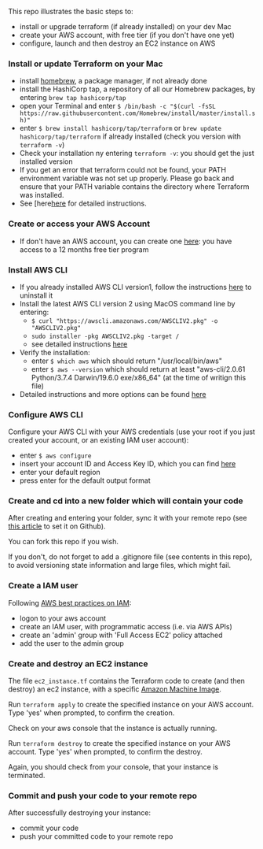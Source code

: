 This repo illustrates the basic steps to:
- install or upgrade terraform (if already installed) on your dev Mac
- create your AWS account, with free tier (if you don't have one yet)
- configure, launch and then destroy an EC2 instance on AWS


### Install or update Terraform on your Mac

- install [homebrew](https://brew.sh/), a package manager, if not already done
- install the HashiCorp tap, a repository of all our Homebrew packages, by entering `brew tap hashicorp/tap`
- open your Terminal and enter `$ /bin/bash -c "$(curl -fsSL https://raw.githubusercontent.com/Homebrew/install/master/install.sh)"`
- enter `$ brew install hashicorp/tap/terraform` or `brew update hashicorp/tap/terraform` if already installed (check you version with `terraform -v`)
-  Check your installation ny entering `terraform -v`: you should get the just installed version
-  If you get an error that terraform could not be found, your PATH environment variable was not set up properly. Please go back and ensure that your PATH variable contains the directory where Terraform was installed.
-  See [here[here](https://learn.hashicorp.com/tutorials/terraform/install-cli?in=terraform/aws-get-started) for detailed instructions.

### Create or access your AWS Account
- If don't have an AWS account, you can create one [here](https://aws.amazon.com/free/?trk=ps_a134p000003yhhbAAA&trkCampaign=acq_paid_search_brand&sc_channel=ps&sc_campaign=acquisition_IT&sc_publisher=google&sc_category=core&sc_country=IT&sc_geo=EMEA&sc_outcome=Acquisition&sc_detail=%2Baws%20%2Bfree&sc_content=Cost_bmm&sc_matchtype=b&sc_segment=455721528887&sc_medium=ACQ-P|PS-GO|Brand|Desktop|SU|AWS|Core|IT|EN|Text&s_kwcid=AL!4422!3!455721528887!b!!g!!%2Baws%20%2Bfree&ef_id=Cj0KCQjwlvT8BRDeARIsAACRFiW9L8Pday3clCH_UdQml3klBzGcZ5Pdy6bebFxcqndUFKA70qN892oaArbdEALw_wcB:G:s&s_kwcid=AL!4422!3!455721528887!b!!g!!%2Baws%20%2Bfree&all-free-tier.sort-by=item.additionalFields.SortRank&all-free-tier.sort-order=asc): you have access to a 12 months free tier program

### Install AWS CLI
- If you already installed AWS CLI version1, follow the instructions [here](https://docs.aws.amazon.com/cli/latest/userguide/install-macos.html#install-macosos-bundled-uninstall) to uninstall it
- Install the latest AWS CLI version 2 using MacOS command line by entering:
  - `$ curl "https://awscli.amazonaws.com/AWSCLIV2.pkg" -o "AWSCLIV2.pkg"`
  - `sudo installer -pkg AWSCLIV2.pkg -target /`
  - see detailed instructions [here](https://docs.aws.amazon.com/cli/latest/userguide/install-cliv2-mac.html#cliv2-mac-install-cmd)
- Verify the installation:
  - enter `$ which aws` which should return "/usr/local/bin/aws"
  - enter `$ aws --version` which should return at least "aws-cli/2.0.61 Python/3.7.4 Darwin/19.6.0 exe/x86_64" (at the time of writign this file)
- Detailed instructions and more options can be found [here](https://docs.aws.amazon.com/cli/latest/userguide/install-cliv2-mac.html#cliv2-mac-install-cmd)

### Configure AWS CLI
Configure your AWS CLI with your AWS credentials (use your root if you just created your account, or an existing IAM user account):
- enter `$ aws configure`
- insert your account ID and Access Key ID, which you can find [here](https://console.aws.amazon.com/iam/home?#/security_credentials)
- enter your default region
- press enter for the default output format

### Create and cd into a new folder which will contain your code
After creating and entering your folder, sync it with your remote repo (see [this article](https://github.com/apprenticecto/create-your-github-account-and-repo-macos) to set it on Github).

You can fork this repo if you wish.

If you don't, do not forget to add a .gitignore file (see contents in this repo), to avoid versioning state information and large files, which might fail.

### Create a IAM user
Following [AWS best practices on IAM](https://docs.aws.amazon.com/IAM/latest/UserGuide/best-practices.html):
- logon to your aws account
- create an IAM user, with programmatic access (i.e. via AWS APIs)
- create an 'admin' group with 'Full Access EC2' policy attached
- add the user to the admin group

### Create and destroy an EC2 instance
The file `ec2_instance.tf` contains the Terraform code to create (and then destroy) an ec2 instance, with a specific [Amazon Machine Image](https://docs.aws.amazon.com/AWSEC2/latest/UserGuide/AMIs.html).

Run `terraform apply` to create the specified instance on your AWS account. Type 'yes' when prompted, to confirm the creation.

Check on your aws console that the instance is actually running.

Run `terraform destroy` to create the specified instance on your AWS account. Type 'yes' when prompted, to confirm the destroy.

Again, you should check from your console, that your instance is terminated.

### Commit and push your code to your remote repo
After successfully destroying your instance:
- commit your code
- push your committed code to your remote repo